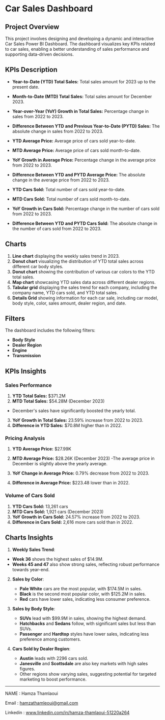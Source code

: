 # Car Sales Dashboard

## Project Overview

This project involves designing and developing a dynamic and interactive Car Sales Power BI Dashboard. The dashboard visualizes key KPIs related to car sales, enabling a better understanding of sales performance and supporting data-driven decisions.


## KPIs Description

- **Year-to-Date (YTD) Total Sales:** Total sales amount for 2023 up to the present date.
- **Month-to-Date (MTD) Total Sales:** Total sales amount for December 2023.
- **Year-over-Year (YoY) Growth in Total Sales:** Percentage change in sales from 2022 to 2023.
- **Difference Between YTD and Previous Year-to-Date (PYTD) Sales:** The absolute change in sales from 2022 to 2023.

- **YTD Average Price:** Average price of cars sold year-to-date.
- **MTD Average Price:** Average price of cars sold month-to-date.
- **YoY Growth in Average Price:** Percentage change in the average price from 2022 to 2023.
- **Difference Between YTD and PYTD Average Price:** The absolute change in the average price from 2022 to 2023.

- **YTD Cars Sold:** Total number of cars sold year-to-date.
- **MTD Cars Sold:** Total number of cars sold month-to-date.
- **YoY Growth in Cars Sold:** Percentage change in the number of cars sold from 2022 to 2023.
- **Difference Between YTD and PYTD Cars Sold:** The absolute change in the number of cars sold from 2022 to 2023.

## Charts

1. **Line chart** displaying the weekly sales trend in 2023.
2. **Donut chart** visualizing the distribution of YTD total sales across different car body styles.
3. **Donut chart** showing the contribution of various car colors to the YTD total sales.
4. **Map chart** showcasing YTD sales data across different dealer regions.
5. **Tabular grid** displaying the sales trend for each company, including the company name, YTD cars sold, and YTD total sales.
6. **Details Grid** showing information for each car sale, including car model, body style, color, sales amount, dealer region, and date.

## Filters

The dashboard includes the following filters:
- **Body Style**
- **Dealer Region**
- **Engine**
- **Transmission**

## KPIs Insights

### Sales Performance

1. **YTD Total Sales:** \$371.2M
2. **MTD Total Sales:** \$54.28M (December 2023)
- December's sales have significantly boosted the yearly total.
3. **YoY Growth in Total Sales:** 23.59% increase from 2022 to 2023.
4. **Difference in YTD Sales:** \$70.8M higher than in 2022.

### Pricing Analysis

1. **YTD Average Price:** \$27.99K
2. **MTD Average Price:** \$28.26K (December 2023)
-The average price in December is slightly above the yearly average.

3. **YoY Change in Average Price:** 0.79% decrease from 2022 to 2023.
4. **Difference in Average Price:** \$223.48 lower than in 2022.

### Volume of Cars Sold

1. **YTD Cars Sold:** 13,261 cars
2. **MTD Cars Sold:** 1,921 cars (December 2023)
3. **YoY Growth in Cars Sold:** 24.57% increase from 2022 to 2023.
4. **Difference in Cars Sold:** 2,616 more cars sold than in 2022.

## Charts Insights

1. **Weekly Sales Trend**:
- **Week 36** shows the highest sales of $14.9M.
- **Weeks 45 and 47** also show strong sales, reflecting robust performance towards year-end.
  

2. **Sales by Color**:
   - **Pale White** cars are the most popular, with $174.5M in sales.
   - **Black** is the second most popular color, with $125.2M in sales.
   - **Red** cars have lower sales, indicating less consumer preference.

3. **Sales by Body Style**:
   - **SUVs** lead with $99.9M in sales, showing the highest demand.
   - **Hatchbacks** and **Sedans** follow, with significant sales but less than SUVs.
   - **Passenger** and **Hardtop** styles have lower sales, indicating less preference among customers.

4. **Cars Sold by Dealer Region**:
   - **Austin** leads with 2296 cars sold.
   - **Janesville** and **Scottsdale** are also key markets with high sales figures.
   - Other regions show varying sales, suggesting potential for targeted marketing to boost performance.
  


________________________________________

NAME : Hamza Thamlaoui

Email : hamzathamleoui@gmail.com

Linkedin : www.linkedin.com/in/hamza-thamlaoui-51220a264

